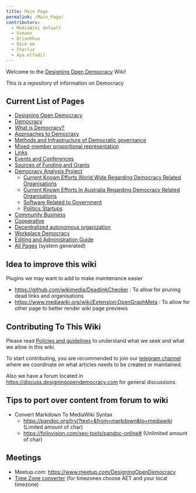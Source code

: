 ```yaml
---
title: Main Page
permalink: /Main_Page/
contributors:
  - MediaWiki default
  - Usmaan
  - BrianKhuu
  - Nick em
  - Charlie
  - Aya.elfadil
---
```


Welcome to the [Designing Open
Democracy](https://www.designingopendemocracy.com) Wiki!

This is a repository of information on Democracy

## Current List of Pages

- [Designing Open Democracy](Designing_Open_Democracy "wikilink")
- [Democracy](Democracy "wikilink")
- [What is Democracy?](What_is_Democracy "wikilink")
- [Approaches to Democracy](Democracy_-_Approaches "wikilink")
- [Methods and Infrastructure of Democratic
  governance](Methods_and_Infrastructure_of_Democratic_governance "wikilink")
- [Mixed-member proportional
  representation](Mixed-member_proportional_representation "wikilink")
- [Links](Links "wikilink")
- [Events and Conferences](Events_and_Conferences "wikilink")
- [Sources of Funding and
  Grants](Sources_of_Funding_and_Grants "wikilink")
- [Democracy Analysis Project](Democracy_Analysis_Project "wikilink")
  - [Current Known Efforts World Wide Regarding Democracy Related
    Organisations](Current_Known_Efforts_World_Wide_Regarding_Democracy_Related_Organisations "wikilink")
  - [Current Known Efforts In Australia Regarding Democracy Related
    Organisations](Current_Known_Efforts_In_Australia_Regarding_Democracy_Related_Organisations "wikilink")
  - [Software Related to
    Government](Software_Related_to_Government "wikilink")
  - [Politics Startups](https://angel.co/politics)
- [Community Business](Community_Business "wikilink")
- [Cooperative](Cooperative "wikilink")
- [Decentralized autonomous
  organization](Decentralized_autonomous_organization "wikilink")
- [Workplace Democracy](Workplace_Democracy "wikilink")
- [Editing and Administration
  Guide](Editing_and_Administration_Guide "wikilink")
- [All Pages](Special:AllPages "wikilink") (system generated)

## Idea to improve this wiki

Plugins we may want to add to make maintenance easier

- <https://github.com/wikimedia/DeadlinkChecker> : To allow for pruning
  dead links and organisations
- <https://www.mediawiki.org/wiki/Extension:OpenGraphMeta> : To allow
  for other page to better render wiki page previews

## Contributing To This Wiki

Please read [Policies and
guidelines](Policies_and_guidelines "wikilink") to understand what we
seek and what we allow in this wiki.

To start contributing, you are recommended to join our [telegram
channel](https://t.me/joinchat/HNk_UBX8A7jBPJPbAZU5Zg) where we
coordinate on what articles needs to be created or maintained.

Also we have a forum located in
<https://discuss.designingopendemocracy.com> for general discussions.

## Tips to port over content from forum to wiki

- Convert Markdown To MediaWiki Syntax
  - <https://pandoc.org/try/?text=&from=markdown&to=mediawiki> (Limited
    amount of char)
  - <https://foliovision.com/seo-tools/pandoc-online#> (Unlimited amount
    of char)

## Meetings

- Meetup.com: <https://www.meetup.com/DesigningOpenDemocracy>
- [Time Zone
  converter](https://www.timeanddate.com/worldclock/converter.html?iso=20210515T020000&p1=70&p2=tz_aet)
  (for timezones choose AET and your local timezone)
